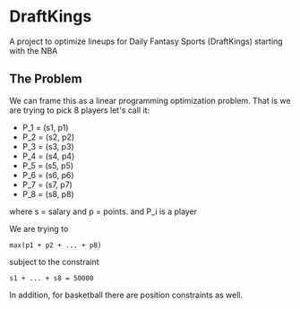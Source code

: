 # DraftKings

A project to optimize lineups for Daily Fantasy Sports (DraftKings) starting with the NBA

## The Problem
We can frame this as a linear programming optimization problem. That is we are trying to pick 8 players let's call it:

- P_1 = (s1, p1)
- P_2 = (s2, p2)
- P_3 = (s3, p3)
- P_4 = (s4, p4)
- P_5 = (s5, p5)
- P_6 = (s6, p6)
- P_7 = (s7, p7)
- P_8 = (s8, p8)

where s = salary and p = points. and P_i is a player

We are trying to 

```
max(p1 + p2 + ... + p8)
```

subject to the constraint

```
s1 + ... + s8 = 50000
```

In addition, for basketball there are position constraints as well.
